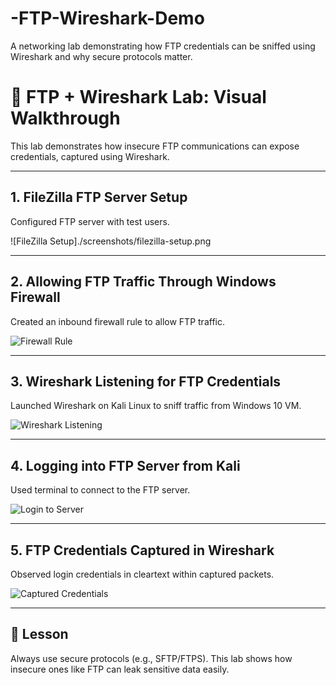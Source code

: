 # -FTP-Wireshark-Demo
A networking lab demonstrating how FTP credentials can be sniffed using Wireshark and why secure protocols matter.

# 🧪 FTP + Wireshark Lab: Visual Walkthrough

This lab demonstrates how insecure FTP communications can expose credentials, captured using Wireshark.

---

## 1. FileZilla FTP Server Setup  
Configured FTP server with test users.

![FileZilla Setup]./screenshots/filezilla-setup.png

---

## 2. Allowing FTP Traffic Through Windows Firewall  
Created an inbound firewall rule to allow FTP traffic.

![Firewall Rule](./screenshots/firewall-rule.png)

---

## 3. Wireshark Listening for FTP Credentials  
Launched Wireshark on Kali Linux to sniff traffic from Windows 10 VM.

![Wireshark Listening](./screenshots/wireshark-sniff.png)

---

## 4. Logging into FTP Server from Kali  
Used terminal to connect to the FTP server.

![Login to Server](./screenshots/logging-to-server.png)

---

## 5. FTP Credentials Captured in Wireshark  
Observed login credentials in cleartext within captured packets.

![Captured Credentials](./screenshots/allow-wireshark-to-listen.png)

---

## 🔐 Lesson
Always use secure protocols (e.g., SFTP/FTPS). This lab shows how insecure ones like FTP can leak sensitive data easily.
